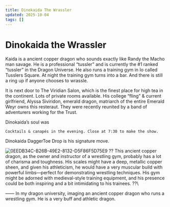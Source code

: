```yaml
---
title: Dinokaida The Wrassler
updated: 2025-10-04
tags: []
---
```


# Dinokaida the Wrassler


Kaida is a  ancient copper dragon who sounds exactly like Randy the Macho man savage. He is a professional “tussler” and is currently the #1 ranked “tussler” in the Dragon Universe. He also runs a training gym in Io called  Tusslers Square. At night the training gym turns into a bar. And there is still a ring up if anyone chooses to wrassle.

It is next door to The Viridian Salon, which is the finest place for high tea in the continent. Lots of private rooms available. His college “fling” & current girlfriend, Alyssa Siviridon, emerald dragon, matriarch of the entire Emerald Weyr owns this resteraut. They were recently reunited by a band of adventurers working for the Trust.

Dinokaida’s soul was

	Cocktails & canapés in the evening. Close at 7:30 to make the show.

Dinokaida DaggerToe Drop is his signature move.


![0EEDB34C-B26B-49E2-8132-D5F86F5D75E9](images/0EEDB34C-B26B-49E2-8132-D5F86F5D75E9.webp)
??
This ancient copper dragon, as the owner and instructor of a wrestling gym, probably has a lot of charisma and toughness. His scales might have a deep, metallic copper sheen, and given his athleticism, he would have a very muscular build with powerful limbs—perfect for demonstrating wrestling techniques. His gym might be adorned with medieval-style training equipment, and his presence could be both inspiring and a bit intimidating to his trainees.
??\

——
In my dragon university, imaging an ancient copper dragon who runs a wrestling gym. He is a very buff and athletic dragon.
